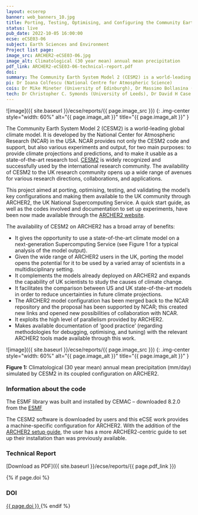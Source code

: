 ```yaml
---
layout: ecserep
banner: web_banners_10.jpg
title: Porting, Testing, Optimising, and Configuring the Community Earth System Model (CESM2) on ARCHER2 
status: live
pub_date: 2022-10-05 16:00:00
ecse: eCSE03-06
subject: Earth Sciences and Environment
Project list page:
image_src: ARCHER2-eCSE03-06.jpg
image_alt: Climatological (30 year mean) annual mean precipitation
pdf_link: ARCHER2-eCSE03-06-technical-report.pdf
doi: 
summary: The Community Earth System Model 2 (CESM2) is a world-leading global climate model that is widely used by the international research community for state-of-the-art simulations of the Earth’s past, present and future climate system. This project aimed at porting, optimising, testing, and validating the model’s key configurations and making them available to UK researchers through ARCHER2, thus enabling them to use a state-of-the-art climate model on a next-generation supercomputing service. Prior to this work, before a user could run their own simulations on ARCHER2, they would face a large amount of technical set-up work, at the expense of time spent on their research. This project allows UK researchers using ARCHER2 to confidently and reliably use CESM2 with minimum efforts.
pi: Dr Ioana Colfescu (National Centre for Atmospheric Science)
cois: Dr Mike Mineter (University of Edinburgh), Dr Massimo Bollasina (University of Edinburgh), Dr. Wuhu Feng (National Centre for Atmospheric Science), Dr. Mark Richardson (University of Leeds), Dr Maria Val Martin (University of Sheffield), Dr Grenville MS Lister (National Centre for Atmospheric Science)
tech: Dr Christopher C. Symonds (University of Leeds), Dr David H Case (National Centre for Atmospheric Science), Michael Bareford (EPCC, University of Edinburgh)
---
```




![image]({{ site.baseurl }}/ecse/reports/{{ page.image_src }})
{: .img-center style="width: 60%" alt="{{ page.image_alt }}" title="{{ page.image_alt }}" }



The Community Earth System Model 2 (CESM2) is a world-leading global climate model. It is developed by the National Center for Atmospheric Research (NCAR) in the USA. NCAR provides not only the CESM2 code and support, but also various experiments and output, for two main purposes: to provide climate projections and predictions, and to make it usable as a state-of-the-art research tool. [CESM2](http://www2.cesm.ucar.edu/about) is widely recognized and successfully used by the international research community. The availability of CESM2 to the UK research community opens up a wide range of avenues for various research directions, collaborations, and applications.

This project aimed at porting, optimising, testing, and validating the model’s key configurations and making them available to the UK community through ARCHER2, the UK National Supercomputing Service. A quick start guide, as well as the codes involved and documentation to set up experiments, have been now made available through the [ARCHER2 website](https://docs.archer2.ac.uk/research-software/cesm213_run/).

The availability of CESM2 on ARCHER2 has a broad array of benefits:

- It gives the opportunity to use a state-of-the-art climate model on a next-generation Supercomputing Service (see Figure 1 for a typical analysis of the model output).
- Given the wide range of ARCHER2 users in the UK, porting the model opens the potential for it to be used by a varied array of scientists in a multidisciplinary setting.
- It complements the models already deployed on ARCHER2 and expands the capability of UK scientists to study the causes of climate change.
- It facilitates the comparison between US and UK state-of-the-art models in order to reduce uncertainties in future climate projections.
- The ARCHER2 model configuration has been merged back to the NCAR repository and the proposal has been supported by NCAR; this created new links and opened new possibilities of collaboration with NCAR.
- It exploits the high level of parallelism provided by ARCHER2.
- Makes available documentation of ‘good practice’ (regarding methodologies for debugging, optimising, and tuning) with the relevant ARCHER2 tools made available through this work.


![image]({{ site.baseurl }}/ecse/reports/{{ page.image_src }})
{: .img-center style="width: 60%" alt="{{ page.image_alt }}" title="{{ page.image_alt }}" }

**Figure 1:** Climatological (30 year mean) annual mean precipitation (mm/day) simulated by CESM2 in its coupled configuration on ARCHER2.

### Information about the code

The ESMF library was built and installed by CEMAC – downloaded 8.2.0 from the [ESMF](https://earthsystemmodeling.org/download/)

The CESM2 software is downloaded by users and this eCSE work provides a machine-specific configuration for ARCHER2. With the addition of the [ARCHER2 setup guide](https://docs.archer2.ac.uk/research-software/cesm213_setup/), the user has a more ARCHER2-centric guide to set up their installation than was previously available. 




### Technical Report

[Download as PDF]({{ site.baseurl }}/ecse/reports/{{ page.pdf_link }}) 


{% if page.doi  %}
### DOI
  <a href="https://doi.org/{{ page.doi }}">
     {{ page.doi }}
  </a>
{% endif %}
